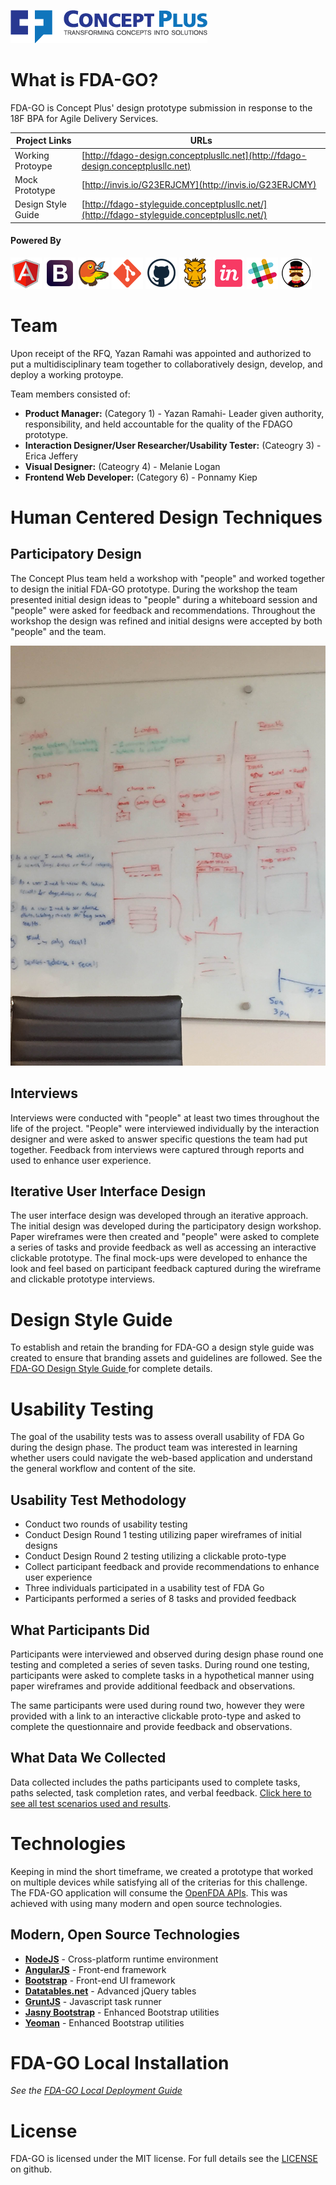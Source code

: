 ![<Concept Plus>](./prototype/app/images/cp-full-logo-colored-315x53.png)

# What is FDA-GO?

FDA-GO is Concept Plus' design prototype submission in response to the 18F BPA for Agile Delivery Services. 

Project Links  | URLs 
 ------------- | ------------- 
 Working Protoype    | [http://fdago-design.conceptplusllc.net](http://fdago-design.conceptplusllc.net) 
 Mock Prototype    | [http://invis.io/G23ERJCMY](http://invis.io/G23ERJCMY) 
 Design Style Guide   | [http://fdago-styleguide.conceptplusllc.net/](http://fdago-styleguide.conceptplusllc.net/)

#### Powered By

![AngularJS](./prototype/app/images/angular.png)
![Bootstrap](./prototype/app/images/bootstrap.png)
![Bower](./prototype/app/images/bower.png)
![Git](./prototype/app/images/git.png)
![Github](./prototype/app/images/github.png)
![Grunt](./prototype/app/images/grunt.png)
![InVision](./prototype/app/images/invision.png)
![Slack](./prototype/app/images/slack.png)
![Yeoman](./prototype/app/images/yeoman.png)

# Team

Upon receipt of the RFQ, Yazan Ramahi was appointed and authorized to put a multidisciplinary team together to collaboratively design, develop, and deploy a working protoype.

Team members consisted of:
* **Product Manager:** (Category 1) - Yazan Ramahi- Leader given authority, responsibility, and held accountable for the quality of the FDAGO prototype.
* **Interaction Designer/User Researcher/Usability Tester:** (Cateogry 3) - Erica Jeffery 
* **Visual Designer:** (Cateogry 4) - Melanie Logan
* **Frontend Web Developer:** (Category 6) - Ponnamy Kiep

# Human Centered Design Techniques

## Participatory Design

The Concept Plus team held a workshop with "people" and worked together to design the initial FDA-GO prototype.  During the workshop the team presented initial design ideas to "people" during a whiteboard session and "people" were asked for feedback and recommendations.   Throughout the workshop the design was refined and initial designs were accepted by both "people" and the team.

![Whiteboard](./Whiteboard/whiteboard_design_1.JPG)

## Interviews

Interviews were conducted with "people" at least two times throughout the life of the project.  "People" were interviewed individually by the interaction designer and were asked to answer specific questions the team had put together.  Feedback from interviews were captured through reports and used to enhance user experience.

## Iterative User Interface Design

The user interface design was developed through an iterative approach.  The initial design was developed during the participatory design workshop. Paper wireframes were then created and "people" were asked to complete a series of tasks and provide feedback as well as accessing an interactive clickable prototype.  The final mock-ups were developed to enhance  the look and feel based on participant feedback captured during the wireframe and clickable prototype interviews.

# Design Style Guide

To establish and retain the branding for FDA-GO a design style guide was created to ensure that branding assets and guidelines are followed. See the [FDA-GO Design Style Guide ](http://fdago-styleguide.conceptplusllc.net/) for complete details.

# Usability Testing

The goal of the usability tests was to assess overall usability of FDA Go during the design phase.  The product team was interested in learning whether users could navigate the web-based application and understand the general workflow and content of the site. 

## Usability Test Methodology

* Conduct two rounds of usability testing 
* Conduct Design Round 1 testing utilizing paper wireframes of initial designs 
* Conduct Design Round 2 testing utilizing a clickable proto-type
* Collect participant feedback and provide recommendations to enhance user experience 
* Three individuals participated in a usability test of FDA Go
* Participants performed a series of 8 tasks and provided feedback

## What Participants Did

Participants were interviewed and observed during design phase round one testing and completed a series of seven tasks.  During round one testing, participants were asked to complete tasks in a hypothetical manner using paper wireframes and provide additional feedback and observations.

The same participants were used during round two, however they were provided with a link to an interactive clickable proto-type and asked to complete the questionnaire and provide feedback and observations.

## What Data We Collected

Data collected includes the paths participants used to complete tasks, paths selected, task completion rates, and verbal feedback.  [Click here to see all test scenarios used and results](./Usability).


# Technologies

Keeping in mind the short timeframe, we created a prototype that worked on multiple devices while satisfying all of the criterias for this challenge. The FDA-GO application will consume the [OpenFDA APIs](http://open.fda.gov). This was achieved with using many modern and open source technologies.

## Modern, Open Source Technologies

* **[NodeJS](http://nodejs.org)** - Cross-platform runtime environment
* **[AngularJS](https://angularjs.org/)** - Front-end framework
* **[Bootstrap](http://getbootstrap.com)** - Front-end UI framework
* **[Datatables.net](http://www.datatables.net)** - Advanced jQuery tables
* **[GruntJS](http://gruntjs.com)** - Javascript task runner
* **[Jasny Bootstrap](http://www.jasny.net/bootstrap/)** - Enhanced Bootstrap utilities
* **[Yeoman](http://yeoman.io/)** - Enhanced Bootstrap utilities

# FDA-GO Local Installation

_See the [FDA-GO Local Deployment Guide](./LOCAL_INSTALLATION.md)_

# License

FDA-GO is licensed under the MIT license. For full details see the [LICENSE](./LICENSE.md) on github.
